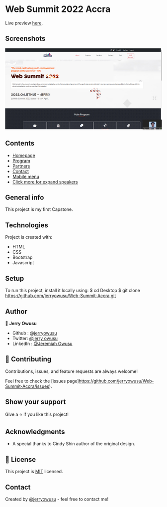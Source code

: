 # Web Summit 2022 Accra

Live preview [here](https://jerryowusu.github.io/Web-Summit-Accra/). 

## Screenshots
![Example screenshot](/src/images/desktop-screenshot.png)

## Contents
* [Homepage](#homepage)
* [Program](#program)
* [Partners](#partners)
* [Contact](#contact)
* [Mobile menu](#mobile)
* [Click more for expand speakers](#speakers)

## General info
This project is my first Capstone.
	
## Technologies
Project is created with:
* HTML
* CSS
* Bootstrap
* Javascript

	
## Setup
To run this project, install it locally using:
$ cd Desktop
$ git clone https://github.com/jerryowusu/Web-Summit-Accra.git

## Author

👤 **Jerry Owusu**

- Github : [@jerryowusu](https://github.com/jerryowusu)
- Twitter: [@jerry owusu](https://twitter.com/jerryowusu1)
- LinkedIn : [@Jeremiah Owusu](https://www.linkedin.com/in/jeremiah-owusu-b50a70173/)


## 🤝 Contributing

Contributions, issues, and feature requests  are always welcome!

Feel free to check the [issues page]https://github.com/jerryowusu/Web-Summit-Accra/issues).

## Show your support

Give a ⭐️ if you like this project!

## Acknowledgments

- A special thanks to Cindy Shin author of the original design.

## 📝 License

This project is [MIT](LICENSE) licensed.

## Contact
Created by [@jerryowusu](https://github.com/jerryowusu) - feel free to contact me!


